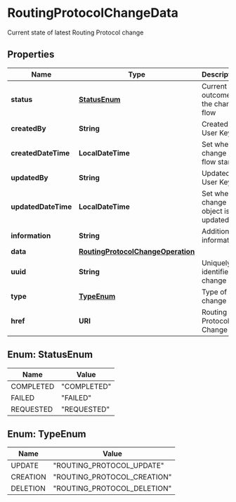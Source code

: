 

# RoutingProtocolChangeData

Current state of latest Routing Protocol change

## Properties

| Name | Type | Description | Notes |
|------------ | ------------- | ------------- | -------------|
|**status** | [**StatusEnum**](#StatusEnum) | Current outcome of the change flow |  [optional] |
|**createdBy** | **String** | Created by User Key |  [optional] |
|**createdDateTime** | **LocalDateTime** | Set when change flow starts |  [optional] |
|**updatedBy** | **String** | Updated by User Key |  [optional] |
|**updatedDateTime** | **LocalDateTime** | Set when change object is updated |  [optional] |
|**information** | **String** | Additional information |  [optional] |
|**data** | [**RoutingProtocolChangeOperation**](RoutingProtocolChangeOperation.md) |  |  [optional] |
|**uuid** | **String** | Uniquely identifies a change |  |
|**type** | [**TypeEnum**](#TypeEnum) | Type of change |  |
|**href** | **URI** | Routing Protocol Change URI |  [optional] |



## Enum: StatusEnum

| Name | Value |
|---- | -----|
| COMPLETED | &quot;COMPLETED&quot; |
| FAILED | &quot;FAILED&quot; |
| REQUESTED | &quot;REQUESTED&quot; |



## Enum: TypeEnum

| Name | Value |
|---- | -----|
| UPDATE | &quot;ROUTING_PROTOCOL_UPDATE&quot; |
| CREATION | &quot;ROUTING_PROTOCOL_CREATION&quot; |
| DELETION | &quot;ROUTING_PROTOCOL_DELETION&quot; |



